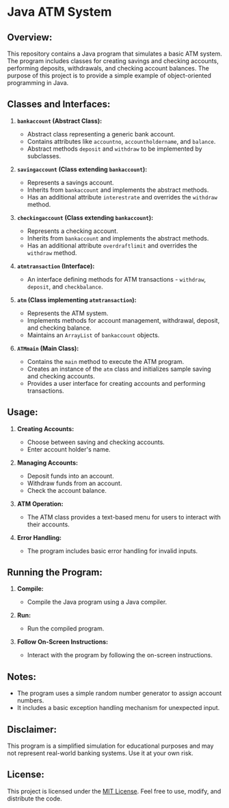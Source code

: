 # Java ATM System

## Overview:

This repository contains a Java program that simulates a basic ATM system. The program includes classes for creating savings and checking accounts, performing deposits, withdrawals, and checking account balances. The purpose of this project is to provide a simple example of object-oriented programming in Java.

## Classes and Interfaces:

1. **`bankaccount` (Abstract Class):**
   - Abstract class representing a generic bank account.
   - Contains attributes like `accountno`, `accountholdername`, and `balance`.
   - Abstract methods `deposit` and `withdraw` to be implemented by subclasses.

2. **`savingaccount` (Class extending `bankaccount`):**
   - Represents a savings account.
   - Inherits from `bankaccount` and implements the abstract methods.
   - Has an additional attribute `interestrate` and overrides the `withdraw` method.

3. **`checkingaccount` (Class extending `bankaccount`):**
   - Represents a checking account.
   - Inherits from `bankaccount` and implements the abstract methods.
   - Has an additional attribute `overdraftlimit` and overrides the `withdraw` method.

4. **`atmtransaction` (Interface):**
   - An interface defining methods for ATM transactions - `withdraw`, `deposit`, and `checkbalance`.

5. **`atm` (Class implementing `atmtransaction`):**
   - Represents the ATM system.
   - Implements methods for account management, withdrawal, deposit, and checking balance.
   - Maintains an `ArrayList` of `bankaccount` objects.

6. **`ATMmain` (Main Class):**
   - Contains the `main` method to execute the ATM program.
   - Creates an instance of the `atm` class and initializes sample saving and checking accounts.
   - Provides a user interface for creating accounts and performing transactions.

## Usage:

1. **Creating Accounts:**
   - Choose between saving and checking accounts.
   - Enter account holder's name.

2. **Managing Accounts:**
   - Deposit funds into an account.
   - Withdraw funds from an account.
   - Check the account balance.

3. **ATM Operation:**
   - The ATM class provides a text-based menu for users to interact with their accounts.

4. **Error Handling:**
   - The program includes basic error handling for invalid inputs.

## Running the Program:

1. **Compile:**
   - Compile the Java program using a Java compiler.

2. **Run:**
   - Run the compiled program.

3. **Follow On-Screen Instructions:**
   - Interact with the program by following the on-screen instructions.

## Notes:

- The program uses a simple random number generator to assign account numbers.
- It includes a basic exception handling mechanism for unexpected input.

## Disclaimer:

This program is a simplified simulation for educational purposes and may not represent real-world banking systems. Use it at your own risk.

## License:

This project is licensed under the [MIT License](LICENSE). Feel free to use, modify, and distribute the code.
